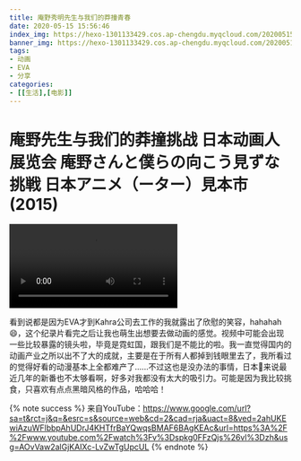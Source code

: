 ```yaml
---
title: 庵野秀明先生与我们的莽撞青春
date: 2020-05-15 15:56:46
index_img: https://hexo-1301133429.cos.ap-chengdu.myqcloud.com/20200515230708.png
banner_img: https://hexo-1301133429.cos.ap-chengdu.myqcloud.com/20200515230708.png
tags: 
- 动画
- EVA
- 分享
categories: 
- [[生活],[电影]]
---
```


# 庵野先生与我们的莽撞挑战 日本动画人展览会 庵野さんと僕らの向こう見ずな挑戦 日本アニメ（ーター）見本市 (2015)

<video controls="controls" preload="auto" autoplay="autoplay"><source src="http://120.26.175.176/?/%E8%A7%86%E9%A2%91/%E3%80%90%E7%B4%80%E9%8C%84%E7%89%87%E3%80%91%E5%BA%B5%E9%87%8E%E7%A7%80%E6%98%8E%E5%85%88%E7%94%9F%E8%88%87%E6%88%91%E5%80%91%E7%9A%84%E8%8E%BD%E6%92%9E%E6%8C%91%E6%88%B0%20%E6%97%A5%E6%9C%AC%E5%8B%95%E7%95%AB%E4%BA%BA%E5%B1%95%E8%A6%BD%E6%9C%83%202015%E3%80%90%E4%B8%AD%E6%96%87%E5%AD%97%E5%B9%95%E3%80%91.mp4" type="video/mp4"></video>


看到说都是因为EVA才到Kahra公司去工作的我就露出了欣慰的笑容，hahahah😄，这个纪录片看完之后让我也萌生出想要去做动画的感觉。<span class="heimu" title="你知道的太多了">视频中可能会出现一些比较暴露的镜头啦，毕竟是霓虹国，跟我们是不能比的啦。</span>我一直觉得国内的动画产业之所以出不了大的成就，主要是在于所有人都掉到钱眼里去了，我所看过的觉得好看的动漫基本上全都难产了......不过这也是没办法的事情，日本🗾来说最近几年的新番也不太够看啊，好多对我都没有太大的吸引力。<span class="heimu" title="你知道的太多了">可能是因为我比较挑食，只喜欢有点点黑暗风格的作品，哈哈哈！</span>

{% note success %}
来自YouTube：https://www.google.com/url?sa=t&rct=j&q=&esrc=s&source=web&cd=2&cad=rja&uact=8&ved=2ahUKEwiAzuWFlbbpAhUDrJ4KHTfrBaYQwqsBMAF6BAgKEAc&url=https%3A%2F%2Fwww.youtube.com%2Fwatch%3Fv%3Dspkg0FFzQjs%26vl%3Dzh&usg=AOvVaw2alGjKAIXc-LvZwTgUpcUL
{% endnote %}
